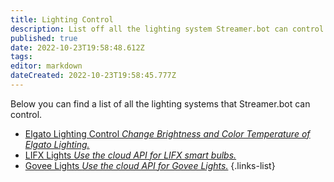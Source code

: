 ```yaml
---
title: Lighting Control
description: List off all the lighting system Streamer.bot can control.
published: true
date: 2022-10-23T19:58:48.612Z
tags: 
editor: markdown
dateCreated: 2022-10-23T19:58:45.777Z
---
```


Below you can find a list of all the lighting systems that Streamer.bot can control.


* [Elgato Lighting Control *Change Brightness and Color Temperature of Elgato Lighting.*](/extensions/elgato-lighting-control)
* [LIFX Lights  *Use the cloud API for LIFX smart bulbs.*](/extensions/lifx-lights)
* [Govee Lights  *Use the cloud API for Govee Lights.*](/extensions/govee-lights)
{.links-list}